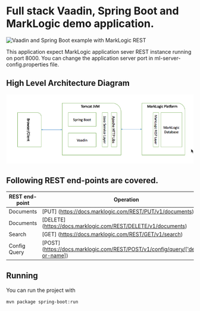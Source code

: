 # Full stack Vaadin, Spring Boot and MarkLogic demo application.

![Vaadin and Spring Boot example with MarkLogic REST](screenshot.png)

This application expect MarkLogic application sever REST instance running on port 8000. You can change the application server port in ml-server-config.properties file.


## High Level Architecture Diagram
![Vaadin - Spring Boot - MarkLogic REST](arch-new.png)

## Following REST end-points are covered.

| REST end-point  | Operation     |
| --------------  | ------------- | 
| Documents  	  | [PUT] (https://docs.marklogic.com/REST/PUT/v1/documents)	 	  | 
| Documents		  | [DELETE] (https://docs.marklogic.com/REST/DELETE/v1/documents)
| Search  	 	  | [GET] (https://docs.marklogic.com/REST/GET/v1/search)	          |
| Config Query	  | [POST] (https://docs.marklogic.com/REST/POST/v1/config/query/['default'-or-name])	 	  |


## Running

You can run the project with 

```
mvn package spring-boot:run
```
